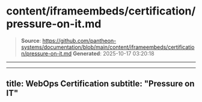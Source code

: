 # content/iframeembeds/certification/pressure-on-it.md

> **Source**: https://github.com/pantheon-systems/documentation/blob/main/content/iframeembeds/certification/pressure-on-it.md
> **Generated**: 2025-10-17 03:20:18

---

---
title: WebOps Certification
subtitle: "Pressure on IT"
---

<Partial file="certification-guide/pressure-on-it.md" />
